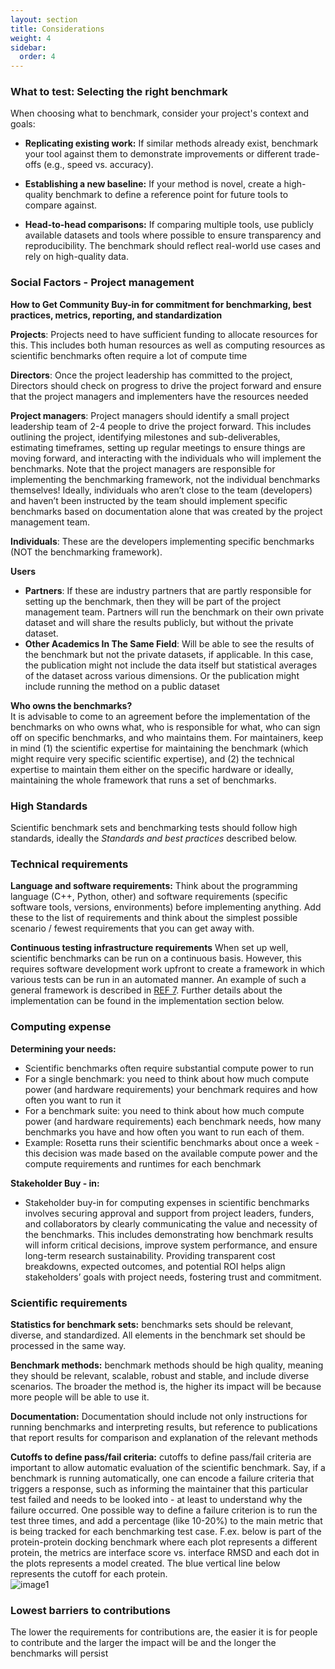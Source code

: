 ```yaml
---
layout: section
title: Considerations
weight: 4
sidebar:
  order: 4
---
```

### What to test: Selecting the right benchmark

When choosing what to benchmark, consider your project's context and goals:

* **Replicating existing work:** If similar methods already exist, benchmark your tool against them to demonstrate improvements or different trade-offs (e.g., speed vs. accuracy).

* **Establishing a new baseline:** If your method is novel, create a high-quality benchmark to define a reference point for future tools to compare against.

* **Head-to-head comparisons:** If comparing multiple tools, use publicly available datasets and tools where possible to ensure transparency and reproducibility. The benchmark should reflect real-world use cases and rely on high-quality data.

### Social Factors \- Project management

**How to Get Community Buy-in for commitment for benchmarking, best practices, metrics, reporting, and standardization**

**Projects**: Projects need to have sufficient funding to allocate resources for this. This includes both human resources as well as computing resources as scientific benchmarks often require a lot of compute time

**Directors**: Once the project leadership has committed to the project, Directors should check on progress to drive the project forward and ensure that the project managers and implementers have the resources needed

**Project managers**: Project managers should identify a small project leadership team of 2-4 people to drive the project forward. This includes outlining the project, identifying milestones and sub-deliverables, estimating timeframes, setting up regular meetings to ensure things are moving forward, and interacting with the individuals who will implement the benchmarks. Note that the project managers are responsible for implementing the benchmarking framework, not the individual benchmarks themselves\! Ideally, individuals who aren’t close to the team (developers) and haven’t been instructed by the team should implement specific benchmarks based on documentation alone that was created by the project management team.  

**Individuals**: These are the developers implementing specific benchmarks (NOT the benchmarking framework). 

**Users**

* **Partners**: If these are industry partners that are partly responsible for setting up the benchmark, then they will be part of the project management team. Partners will run the benchmark on their own private dataset and will share the results publicly, but without the private dataset.   
* **Other Academics In The Same Field**: Will be able to see the results of the benchmark but not the private datasets, if applicable. In this case, the publication might not include the data itself but statistical averages of the dataset across various dimensions. Or the publication might include running the method on a public dataset

**Who owns the benchmarks?**  
It is advisable to come to an agreement before the implementation of the benchmarks on who owns what, who is responsible for what, who can sign off on specific benchmarks, and who maintains them. For maintainers, keep in mind (1) the scientific expertise for maintaining the benchmark (which might require very specific scientific expertise), and (2) the technical expertise to maintain them either on the specific hardware or ideally, maintaining the whole framework that runs a set of benchmarks. 

### High Standards 

Scientific benchmark sets and benchmarking tests should follow high standards, ideally the *Standards and best practices* described below. 

### Technical requirements

**Language and software requirements:** Think about the programming language (C++, Python, other) and software requirements (specific software tools, versions, environments) before implementing anything. Add these to the list of requirements and think about the simplest possible scenario / fewest requirements that you can get away with. 

**Continuous testing infrastructure requirements** When set up well, scientific benchmarks can be run on a continuous basis. However, this requires software development work upfront to create a framework in which various tests can be run in an automated manner. An example of such a general framework is described in [REF 7](https://www.nature.com/articles/s41467-021-27222-7). Further details about the implementation can be found in the implementation section below. 

### Computing expense

**Determining your needs:** 

* Scientific benchmarks often require substantial compute power to run  
* For a single benchmark: you need to think about how much compute power (and hardware requirements) your benchmark requires and how often you want to run it   
* For a benchmark suite: you need to think about how much compute power (and hardware requirements) each benchmark needs, how many benchmarks you have and how often you want to run each of them.   
* Example: Rosetta runs their scientific benchmarks about once a week \- this decision was made based on the available compute power and the compute requirements and runtimes for each benchmark

**Stakeholder Buy \- in:**

* Stakeholder buy-in for computing expenses in scientific benchmarks involves securing approval and support from project leaders, funders, and collaborators by clearly communicating the value and necessity of the benchmarks. This includes demonstrating how benchmark results will inform critical decisions, improve system performance, and ensure long-term research sustainability. Providing transparent cost breakdowns, expected outcomes, and potential ROI helps align stakeholders’ goals with project needs, fostering trust and commitment.

### Scientific requirements

**Statistics for benchmark sets:** benchmarks sets should be relevant, diverse, and standardized. All elements in the benchmark set should be processed in the same way. 

**Benchmark methods:** benchmark methods should be high quality, meaning they should be relevant, scalable, robust and stable, and include diverse scenarios. The broader the method is, the higher its impact will be because more people will be able to use it.

**Documentation:** Documentation should include not only instructions for running benchmarks and interpreting results, but reference to publications that report results for comparison and explanation of the relevant methods

**Cutoffs to define pass/fail criteria:** cutoffs to define pass/fail criteria are important to allow automatic evaluation of the scientific benchmark. Say, if a benchmark is running automatically, one can encode a failure criteria that triggers a response, such as informing the maintainer that this particular test failed and needs to be looked into \- at least to understand why the failure occurred. One possible way to define a failure criterion is to run the test three times, and add a percentage (like 10-20%) to the main metric that is being tracked for each benchmarking test case. F.ex. below is part of the protein-protein docking benchmark where each plot represents a different protein, the metrics are interface score vs. interface RMSD and each dot in the plots represents a model created. The blue vertical line below represents the cutoff for each protein.  
![image1](https://drive.google.com/file/d/1JScIoycSZNZdiDbVzVANw4VGdKlJhadi/view?usp=sharing)

### Lowest barriers to contributions 

The lower the requirements for contributions are, the easier it is for people to contribute and the larger the impact will be and the longer the benchmarks will persist

